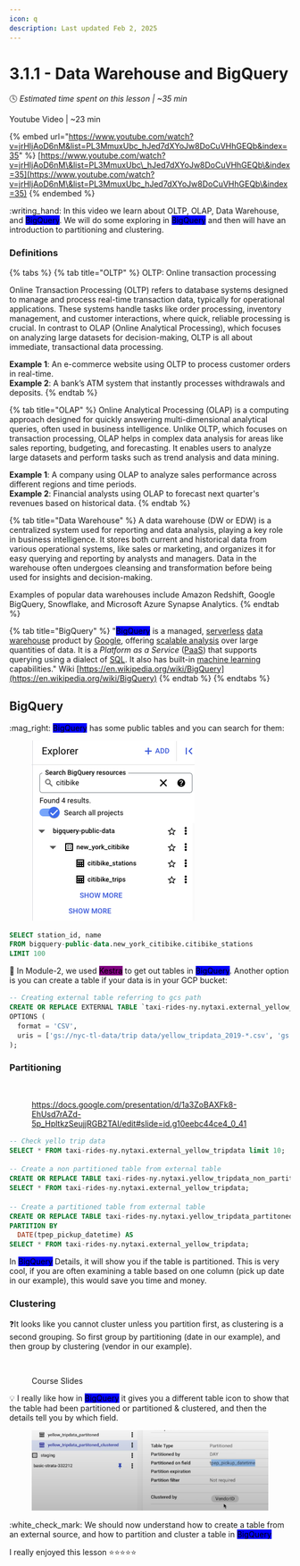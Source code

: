 ```yaml
---
icon: q
description: Last updated Feb 2, 2025
---
```


# 3.1.1 - Data Warehouse and BigQuery

:clock4:  _Estimated time spent on this lesson | \~35 min_

Youtube Video | \~23 min

{% embed url="https://www.youtube.com/watch?v=jrHljAoD6nM&list=PL3MmuxUbc_hJed7dXYoJw8DoCuVHhGEQb&index=35" %}
[https://www.youtube.com/watch?v=jrHljAoD6nM\&list=PL3MmuxUbc\_hJed7dXYoJw8DoCuVHhGEQb\&index=35](https://www.youtube.com/watch?v=jrHljAoD6nM\&list=PL3MmuxUbc_hJed7dXYoJw8DoCuVHhGEQb\&index=35)
{% endembed %}

:writing\_hand: In this video we learn about OLTP, OLAP, Data Warehouse, and <mark style="background-color:blue;">BigQuery</mark>. We will do some exploring in <mark style="background-color:blue;">BigQuery</mark> and then will have an introduction to partitioning and clustering.

### Definitions

{% tabs %}
{% tab title="OLTP" %}
OLTP: Online transaction processing

Online Transaction Processing (OLTP) refers to database systems designed to manage and process real-time transaction data, typically for operational applications. These systems handle tasks like order processing, inventory management, and customer interactions, where quick, reliable processing is crucial. In contrast to OLAP (Online Analytical Processing), which focuses on analyzing large datasets for decision-making, OLTP is all about immediate, transactional data processing.

**Example 1**: An e-commerce website using OLTP to process customer orders in real-time.\
**Example 2**: A bank’s ATM system that instantly processes withdrawals and deposits.
{% endtab %}

{% tab title="OLAP" %}
Online Analytical Processing (OLAP) is a computing approach designed for quickly answering multi-dimensional analytical queries, often used in business intelligence. Unlike OLTP, which focuses on transaction processing, OLAP helps in complex data analysis for areas like sales reporting, budgeting, and forecasting. It enables users to analyze large datasets and perform tasks such as trend analysis and data mining.

**Example 1**: A company using OLAP to analyze sales performance across different regions and time periods.\
**Example 2**: Financial analysts using OLAP to forecast next quarter's revenues based on historical data.
{% endtab %}

{% tab title="Data Warehouse" %}
A data warehouse (DW or EDW) is a centralized system used for reporting and data analysis, playing a key role in business intelligence. It stores both current and historical data from various operational systems, like sales or marketing, and organizes it for easy querying and reporting by analysts and managers. Data in the warehouse often undergoes cleansing and transformation before being used for insights and decision-making.

Examples of popular data warehouses include Amazon Redshift, Google BigQuery, Snowflake, and Microsoft Azure Synapse Analytics.
{% endtab %}

{% tab title="BigQuery" %}
"<mark style="background-color:blue;">BigQuery</mark> is a managed, [serverless](https://en.wikipedia.org/wiki/Serverless) [data warehouse](https://en.wikipedia.org/wiki/Data_warehouse) product by [Google](https://en.wikipedia.org/wiki/Google), offering [scalable analysis](https://en.wikipedia.org/wiki/Analysis) over large quantities of data. It is a _Platform as a Service_ ([PaaS](https://en.wikipedia.org/wiki/Cloud_computing#Platform_as_a_service_\(PaaS\))) that supports querying using a dialect of [SQL](https://en.wikipedia.org/wiki/SQL). It also has built-in [machine learning](https://en.wikipedia.org/wiki/Machine_learning) capabilities." Wiki [https://en.wikipedia.org/wiki/BigQuery](https://en.wikipedia.org/wiki/BigQuery)
{% endtab %}
{% endtabs %}

## BigQuery

:mag\_right: <mark style="background-color:blue;">BigQuery</mark> has some public tables and you can search for them:

<figure><img src="../../.gitbook/assets/Screen Shot 2025-02-04 at 6.07.20 PM.png" alt=""><figcaption></figcaption></figure>

```sql
SELECT station_id, name
FROM bigquery-public-data.new_york_citibike.citibike_stations
LIMIT 100
```

:eyes: In Module-2, we used <mark style="background-color:purple;">Kestra</mark> to get out tables in <mark style="background-color:blue;">BigQuery</mark>. Another option is you can create a table if your data is in your GCP bucket:

```sql
-- Creating external table referring to gcs path
CREATE OR REPLACE EXTERNAL TABLE `taxi-rides-ny.nytaxi.external_yellow_tripdata`
OPTIONS (
  format = 'CSV',
  uris = ['gs://nyc-tl-data/trip data/yellow_tripdata_2019-*.csv', 'gs://nyc-tl-data/trip data/yellow_tripdata_2020-*.csv']
);
```

### Partitioning

<figure><img src="https://lh7-rt.googleusercontent.com/slidesz/AGV_vUfvbluAQ8bNxMAWmNc_nBlvQQmxbJ1EF_ylSEupgQR3A-Y94ynrj1e2BTg-3AzL66UJlXSW8PWMDO7Ula-gubswj-eBHuOs8vDTrSsnm2qjvpwSseumPjDaNC5ViE9PX5wEpNSpTQDVrghtquqdBMHuqrSck4g=s2048?key=paeMfeNH865yUluq5ERR7g" alt=""><figcaption><p><a href="https://docs.google.com/presentation/d/1a3ZoBAXFk8-EhUsd7rAZd-5p_HpltkzSeujjRGB2TAI/edit#slide=id.g10eebc44ce4_0_41">https://docs.google.com/presentation/d/1a3ZoBAXFk8-EhUsd7rAZd-5p_HpltkzSeujjRGB2TAI/edit#slide=id.g10eebc44ce4_0_41</a></p></figcaption></figure>

```sql
-- Check yello trip data
SELECT * FROM taxi-rides-ny.nytaxi.external_yellow_tripdata limit 10;

-- Create a non partitioned table from external table
CREATE OR REPLACE TABLE taxi-rides-ny.nytaxi.yellow_tripdata_non_partitoned AS
SELECT * FROM taxi-rides-ny.nytaxi.external_yellow_tripdata;

-- Create a partitioned table from external table
CREATE OR REPLACE TABLE taxi-rides-ny.nytaxi.yellow_tripdata_partitoned
PARTITION BY
  DATE(tpep_pickup_datetime) AS
SELECT * FROM taxi-rides-ny.nytaxi.external_yellow_tripdata;
```

In <mark style="background-color:blue;">BigQuery</mark> Details, it will show you if the table is partitioned. This is very cool, if you are often examining a table based on one column (pick up date in our example), this would save you time and money.

### Clustering

:question:It looks like you cannot cluster unless you partition first, as clustering is a second grouping. So first group by partitioning (date in our example), and then group by clustering (vendor in our example).&#x20;

<figure><img src="https://lh7-rt.googleusercontent.com/slidesz/AGV_vUcvfuT2jPUX2YtNUZfQgxJUcCqhIAb7SUpW_qBlC6Vv9ynLMtCaVP9zj5zocKEwItoTnJTisvEyVk6s7RJgP6wQkFdz6BG8P_N32rxyUv5bf49xMDv4Txsm-59HLQ6E2QdbrAgoS-F3qKVeIkeuYMoVeOfYlvrl=s2048?key=paeMfeNH865yUluq5ERR7g" alt=""><figcaption><p>Course Slides</p></figcaption></figure>

:bulb: I really like how in <mark style="background-color:blue;">BigQuery</mark> it gives you a different table icon to show that the table had been partitioned or partitioned & clustered, and then the details tell you by which field.

<figure><img src="../../.gitbook/assets/Screen Shot 2025-02-04 at 7.24.22 PM.png" alt=""><figcaption></figcaption></figure>

:white\_check\_mark: We should now understand how to create a table from an external source, and how to partition and cluster a table in <mark style="background-color:blue;">BigQuery</mark>

I really enjoyed this lesson :star::star::star::star::star:
